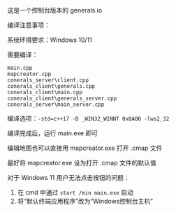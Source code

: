 这是一个控制台版本的 generals.io

编译注意事项：

系统环境要求：Windows 10/11

需要编译：
```
main.cpp
mapcreator.cpp
conerals_server\client.cpp
conerals_client\generals.cpp
conerals_client\main.cpp
conerals_client\generals_server.cpp
conerals_server\main_server.cpp
```

编译选项：`-std=c++17 -D _WIN32_WINNT 0x0A00 -lws2_32`

编译完成后，运行 main.exe 即可

编辑地图也可以直接用 mapcreator.exe 打开 .cmap 文件

最好将 mapcreator.exe 设为打开 .cmap 文件的默认值

对于 Windows 11 用户无法点击按钮的问题：

1. 在 cmd 中通过 `start /min main.exe` 启动
2. 将“默认终端应用程序”改为“Windows控制台主机”
